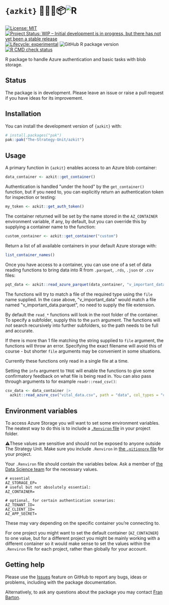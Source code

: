 # `{azkit}` 🌊🔑📂📦![R](https://www.r-project.org/favicon-32x32.png)

<!-- badges: start -->
[![License: MIT][mit_svg]](https://opensource.org/licenses/MIT)
[![Project Status: WIP – Initial development is in progress, but there
has not yet been a stable release][repostatus_svg]][repostatus_info]
[![Lifecycle: experimental][lifecycle_svg]][lifecycle]
![GitHub R package version][gh_ver]
[![R CMD check status][cmd_svg]][cmd_yaml]

[mit_svg]: https://img.shields.io/badge/License-MIT-yellow.svg
[gh_ver]: https://img.shields.io/github/r-package/v/The-Strategy-Unit/azkit
[repostatus_info]: https://www.repostatus.org/#project-statuses
[repostatus_svg]: https://www.repostatus.org/badges/latest/wip.svg
[lifecycle]: https://lifecycle.r-lib.org/articles/stages.html#experimental
[lifecycle_svg]: https://img.shields.io/badge/lifecycle-experimental-orange.svg
[cmd_svg]: https://github.com/The-Strategy-Unit/azkit/actions/workflows/R-CMD-check.yaml/badge.svg
[cmd_yaml]: https://github.com/The-Strategy-Unit/azkit/actions/workflows/R-CMD-check.yaml
<!-- badges: end -->


R package to handle Azure authentication and basic tasks with blob storage.

## Status

The package is in development.
Please leave an issue or raise a pull request if you have ideas for its
improvement.

## Installation

You can install the development version of `{azkit}` with:

``` r
# install.packages("pak")
pak::pak("The-Strategy-Unit/azkit")
```

## Usage

A primary function in `{azkit}` enables access to an Azure blob container:

```r
data_container <- azkit::get_container()

```
Authentication is handled "under the hood" by the `get_container()` function,
but if you need to, you can explicitly return an authentication token for
inspection or testing:

```r
my_token <- azkit::get_auth_token()

```

The container returned will be set by the name stored in the `AZ_CONTAINER`
environment variable, if any, by default, but you can override this by supplying
a container name to the function:

```r
custom_container <- azkit::get_container("custom")
```

Return a list of all available containers in your default Azure storage with:

```r
list_container_names()
```

Once you have access to a container, you can use one of a set of data reading
functions to bring data into R from `.parquet`, `.rds`, `.json` or `.csv` files:

```r
pqt_data <- azkit::read_azure_parquet(data_container, "v_important_data")

```

The functions will try to match a file of the required type using the `file`
name supplied. In the case above, "v_important_data" would match a file named
"v_important_data.parquet", no need to supply the file extension.

By default the `read_*` functions will look in the root folder of the container.
To specify a subfolder, supply this to the `path` argument.
The functions will _not_ search recursively into further subfolders, so the path
needs to be full and accurate.

If there is more than 1 file matching the string supplied to `file` argument,
the functions will throw an error.
Specifying the exact filename will avoid this of course - but shorter `file`
arguments may be convenient in some situations.

Currently these functions only read in a single file at a time.

Setting the `info` argument to `TRUE` will enable the functions to give some
confirmatory feedback on what file is being read in.
You can also pass through arguments to for example `readr::read_csv()`:

```r
csv_data <- data_container |>
  azkit::read_azure_csv("vital_data.csv", path = "data", col_types = "ccci")

```

## Environment variables

To access Azure Storage you will want to set some environment variables.
The neatest way to do this is to include a [`.Renviron` file][posit_env] in
your project folder.

⚠️These values are sensitive and should not be exposed to anyone outside The
Strategy Unit.
Make sure you include `.Renviron` in [the `.gitignore` file][github] for
your project.

Your `.Renviron` file should contain the variables below.
Ask a member of [the Data Science team][suds] for the necessary values.

```
# essential
AZ_STORAGE_EP=
# useful but not absolutely essential:
AZ_CONTAINER=

# optional, for certain authentication scenarios:
AZ_TENANT_ID=
AZ_CLIENT_ID=
AZ_APP_SECRET=
```

These may vary depending on the specific container you’re connecting to.

For one project you might want to set the default container (`AZ_CONTAINER`) to
one value, but for a different project you might be mainly working with a
different container so it would make sense to set the values within the
`.Renviron` file for each project, rather than globally for your account.

## Getting help

Please use the [Issues][issues] feature on GitHub to report any bugs, ideas
or problems, including with the package documentation.

Alternatively, to ask any questions about the package you may contact
[Fran Barton](mailto:francis.barton@nhs.net).

[posit_env]: https://docs.posit.co/ide/user/ide/guide/environments/r/managing-r.html#renviron
[github]: https://docs.github.com/en/get-started/getting-started-with-git/ignoring-files
[suds]: https://the-strategy-unit.github.io/data_science/about.html
[issues]: https://github.com/The-Strategy-Unit/azkit/issues
